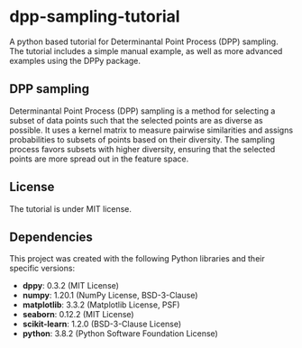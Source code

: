 # dpp-sampling-tutorial
A python based tutorial for Determinantal Point Process (DPP) sampling. The tutorial includes a simple manual example, as well as more advanced examples using the DPPy package.


## DPP sampling
Determinantal Point Process (DPP) sampling is a method for selecting a subset of data points such that the selected points are as diverse as possible. It uses a kernel matrix to measure pairwise similarities and assigns probabilities to subsets of points based on their diversity. The sampling process favors subsets with higher diversity, ensuring that the selected points are more spread out in the feature space.

## License
The tutorial is under MIT license. 

## Dependencies

This project was created with the following Python libraries and their specific versions:
- **dppy**: 0.3.2 (MIT License)
- **numpy**: 1.20.1 (NumPy License, BSD-3-Clause)
- **matplotlib**: 3.3.2 (Matplotlib License, PSF)
- **seaborn**: 0.12.2 (MIT License)
- **scikit-learn**: 1.2.0 (BSD-3-Clause License)
- **python**: 3.8.2 (Python Software Foundation License)
